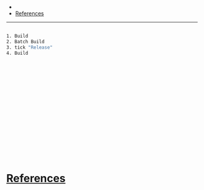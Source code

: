 - 
- [References](#references)

-------------------------------------------

## 
```sh
1. Build
2. Batch Build
3. tick "Release"
4. Build
```

## 
```sh

```

## 
```sh

```

## 
```sh

```

## 
```sh

```

## 
```sh

```

## 
```sh

```

## 
```sh

```

## 
```sh

```

## 
```sh

```

# [References](#references-1)

